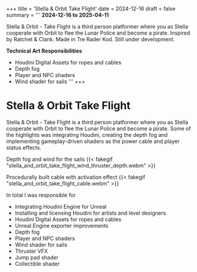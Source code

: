 +++
title = 'Stella & Orbit Take Flight'
date = 2024-12-16
draft = false
summary = '''
**2024-12-16 to 2025-04-11**

Stella & Orbit - Take Flight is a third person platformer where you as Stella cooperate with Orbit to flee the Lunar Police and become a pirate. Inspired by Ratchet & Clank. Made in Tre Rader Kod. Still under development.

**Technical Art Responsibilities**
  *  Houdini Digital Assets for ropes and cables
  *  Depth fog
  *  Player and NPC shaders
  *  Wind shader for sails
'''
+++

# Stella & Orbit Take Flight
Stella & Orbit - Take Flight is a third person platformer where you as Stella cooperate with Orbit to flee the Lunar Police and become a pirate. Some of the highlights was integrating Houdini, creating the depth fog and implementing gameplay-driven shaders as the power cable and player status effects.

Depth fog and wind for the sails
{{< fakegif "stella_and_orbit_take_flight_wind_thruster_depth.webm" >}}

Procedurally built cable with activation effect
{{< fakegif "stella_and_orbit_take_flight_cable.webm" >}}

In total I was responsible for
  *  Integrating Houdini Engine for Unreal
  *  Installing and licensing Houdini for artists and level designers
  *  Houdini Digital Assets for ropes and cables
  *  Unreal Engine exporter improvements
  *  Depth fog
  *  Player and NPC shaders
  *  Wind shader for sails
  *  Thruster VFX
  *  Jump pad shader
  *  Collectible shader
